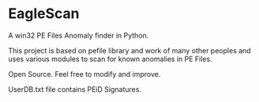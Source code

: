 # EagleScan
A win32 PE Files Anomaly finder in Python.

This project is based on pefile library and work of many other peoples and uses various 
modules to scan for known anomalies in PE Files.

Open Source. Feel free to modify and improve.

UserDB.txt file contains PEiD Signatures.
